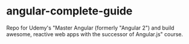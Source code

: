 # angular-complete-guide
Repo for Udemy's "Master Angular (formerly "Angular 2") and build awesome, reactive web apps with the successor of Angular.js" course.
